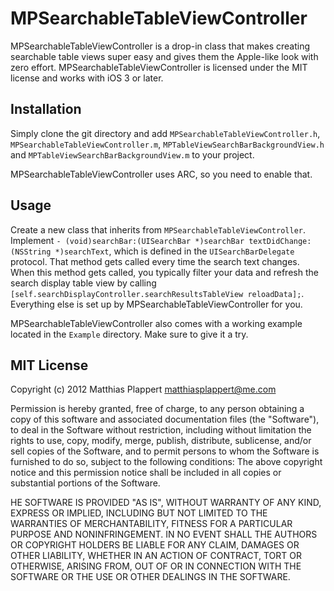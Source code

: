 # MPSearchableTableViewController

MPSearchableTableViewController is a drop-in class that makes creating searchable table views super easy and gives them the Apple-like look with zero effort. MPSearchableTableViewController is licensed under
the MIT license and works with iOS 3 or later.


## Installation

Simply clone the git directory and add `MPSearchableTableViewController.h`, `MPSearchableTableViewController.m`, `MPTableViewSearchBarBackgroundView.h` and `MPTableViewSearchBarBackgroundView.m` to your project.

MPSearchableTableViewController uses ARC, so you need to enable that.


## Usage

Create a new class that inherits from `MPSearchableTableViewController`. Implement `- (void)searchBar:(UISearchBar *)searchBar textDidChange:(NSString *)searchText`, which is defined in the `UISearchBarDelegate` protocol. That method gets called every time the search text changes. When this method gets called, you typically filter your data and refresh the search display table view by calling `[self.searchDisplayController.searchResultsTableView reloadData];`. Everything else is set up by MPSearchableTableViewController for you.

MPSearchableTableViewController also comes with a working example located in the `Example` directory. Make sure to give it a try.


## MIT License
Copyright (c) 2012 Matthias Plappert matthiasplappert@me.com

Permission is hereby granted, free of charge, to any person obtaining a copy of this software and associated documentation files (the "Software"), to deal in the Software without restriction, including without limitation the rights to use, copy, modify, merge, publish, distribute, sublicense, and/or sell copies of the Software, and to permit persons to whom the Software is furnished to do so, subject to the following conditions: The above copyright notice and this permission notice shall be included in all copies or substantial portions of the Software.

HE SOFTWARE IS PROVIDED "AS IS", WITHOUT WARRANTY OF ANY KIND, EXPRESS OR IMPLIED, INCLUDING BUT NOT LIMITED TO THE WARRANTIES OF MERCHANTABILITY, FITNESS FOR A PARTICULAR PURPOSE AND NONINFRINGEMENT. IN NO EVENT SHALL THE AUTHORS OR COPYRIGHT HOLDERS BE LIABLE FOR ANY CLAIM, DAMAGES OR OTHER LIABILITY, WHETHER IN AN ACTION OF CONTRACT, TORT OR OTHERWISE, ARISING FROM, OUT OF OR IN CONNECTION WITH THE SOFTWARE OR THE USE OR OTHER DEALINGS IN THE SOFTWARE.